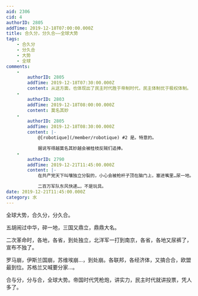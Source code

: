 ```yaml
---
aid: 2306
cid: 4
authorID: 2805
addTime: 2019-12-18T07:00:00.000Z
title: 合久分，分久合——全球大势
tags:
    - 合久分
    - 分久合
    - 大势
    - 全球
comments:
    -
        authorID: 2805
        addTime: 2019-12-18T07:30:00.000Z
        content: 从这方面，也体现出了民主时代胜于帝制时代，民主体制优于极权体制。
    -
        authorID: 2803
        addTime: 2019-12-18T08:00:00.000Z
        content: 莫名其妙
    -
        authorID: 2805
        addTime: 2019-12-18T08:30:00.000Z
        content: |-
            @[robotique](/member/robotique) #2 是。特意的。

            据说写得越莫名其妙越会被桂枝反贼们追捧。
    -
        authorID: 2790
        addTime: 2019-12-21T11:45:00.000Z
        content: |-
            在共产党天下叫嚷独立分裂的，小心会被枪杆子顶在脑门上，塞进嘴里…尿一地。

            二百万军队东风快递…，不是玩具。
date: 2019-12-21T11:45:00.000Z
category: 水
---
```


全球大势，合久分，分久合。

五胡闹过中华，碎一地，三国又鼎立，鼎鼎大名。

二次革命时，各地，各省，到处独立，北洋军一打到南京，各省，各地又尿裤了，宣布不独了。

罗马崩，伊斯兰国崩，苏维埃崩…，到处崩。各联邦，各经济体，又搞合合，欧盟最到位。苏格兰又喊要分家…。

合与分，分与合，全球大势。帝国时代凭枪炮，讲实力，民主时代就讲投票，凭人多了。
